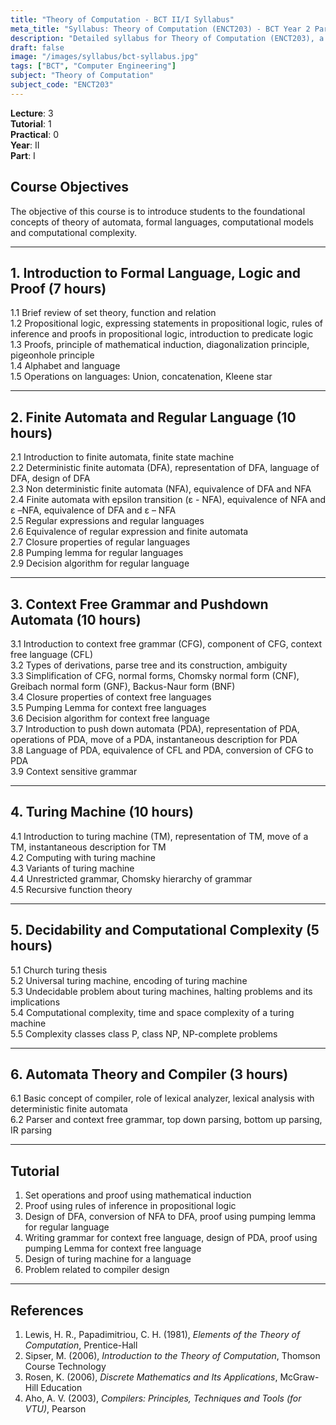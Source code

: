 ```yaml
---
title: "Theory of Computation - BCT II/I Syllabus"
meta_title: "Syllabus: Theory of Computation (ENCT203) - BCT Year 2 Part 1 | IOE Notes"
description: "Detailed syllabus for Theory of Computation (ENCT203), a second year, first part subject in the IOE BCT (Bachelor of Computer Engineering) program. Covers automata theory, formal languages, computational models, and computational complexity."
draft: false
image: "/images/syllabus/bct-syllabus.jpg"
tags: ["BCT", "Computer Engineering"]
subject: "Theory of Computation"
subject_code: "ENCT203"
---
```


**Lecture**: 3  
**Tutorial**: 1  
**Practical**: 0  
**Year**: II  
**Part**: I  

## Course Objectives

The objective of this course is to introduce students to the foundational concepts of theory of automata, formal languages, computational models and computational complexity.

---

## 1. Introduction to Formal Language, Logic and Proof (7 hours)

1.1 Brief review of set theory, function and relation  
1.2 Propositional logic, expressing statements in propositional logic, rules of inference and proofs in propositional logic, introduction to predicate logic  
1.3 Proofs, principle of mathematical induction, diagonalization principle, pigeonhole principle  
1.4 Alphabet and language  
1.5 Operations on languages: Union, concatenation, Kleene star  

---

## 2. Finite Automata and Regular Language (10 hours)

2.1 Introduction to finite automata, finite state machine  
2.2 Deterministic finite automata (DFA), representation of DFA, language of DFA, design of DFA  
2.3 Non deterministic finite automata (NFA), equivalence of DFA and NFA  
2.4 Finite automata with epsilon transition (ε - NFA), equivalence of NFA and ε –NFA, equivalence of DFA and ε – NFA  
2.5 Regular expressions and regular languages  
2.6 Equivalence of regular expression and finite automata  
2.7 Closure properties of regular languages  
2.8 Pumping lemma for regular languages  
2.9 Decision algorithm for regular language  

---

## 3. Context Free Grammar and Pushdown Automata (10 hours)

3.1 Introduction to context free grammar (CFG), component of CFG, context free language (CFL)  
3.2 Types of derivations, parse tree and its construction, ambiguity  
3.3 Simplification of CFG, normal forms, Chomsky normal form (CNF), Greibach normal form (GNF), Backus-Naur form (BNF)  
3.4 Closure properties of context free languages  
3.5 Pumping Lemma for context free languages  
3.6 Decision algorithm for context free language  
3.7 Introduction to push down automata (PDA), representation of PDA, operations of PDA, move of a PDA, instantaneous description for PDA  
3.8 Language of PDA, equivalence of CFL and PDA, conversion of CFG to PDA  
3.9 Context sensitive grammar  

---

## 4. Turing Machine (10 hours)

4.1 Introduction to turing machine (TM), representation of TM, move of a TM, instantaneous description for TM  
4.2 Computing with turing machine  
4.3 Variants of turing machine  
4.4 Unrestricted grammar, Chomsky hierarchy of grammar  
4.5 Recursive function theory  

---

## 5. Decidability and Computational Complexity (5 hours)

5.1 Church turing thesis  
5.2 Universal turing machine, encoding of turing machine  
5.3 Undecidable problem about turing machines, halting problems and its implications  
5.4 Computational complexity, time and space complexity of a turing machine  
5.5 Complexity classes class P, class NP, NP-complete problems  

---

## 6. Automata Theory and Compiler (3 hours)

6.1 Basic concept of compiler, role of lexical analyzer, lexical analysis with deterministic finite automata  
6.2 Parser and context free grammar, top down parsing, bottom up parsing, IR parsing  

---

## Tutorial

1. Set operations and proof using mathematical induction  
2. Proof using rules of inference in propositional logic  
3. Design of DFA, conversion of NFA to DFA, proof using pumping lemma for regular language  
4. Writing grammar for context free language, design of PDA, proof using pumping Lemma for context free language  
5. Design of turing machine for a language  
6. Problem related to compiler design  

---

## References

1. Lewis, H. R., Papadimitriou, C. H. (1981), *Elements of the Theory of Computation*, Prentice-Hall  
2. Sipser, M. (2006), *Introduction to the Theory of Computation*, Thomson Course Technology  
3. Rosen, K. (2006), *Discrete Mathematics and Its Applications*, McGraw-Hill Education  
4. Aho, A. V. (2003), *Compilers: Principles, Techniques and Tools (for VTU)*, Pearson